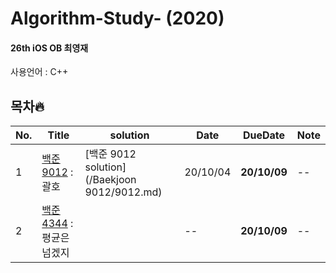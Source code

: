 # Algorithm-Study- (2020)

#### 26th iOS OB 최영재

사용언어 : C++

## 목차🔥

| No.  | Title | solution | Date | DueDate | Note |
| ---- | ----- | -------- | ---- | ------- | ---- |
| 1 | [백준 9012](https://www.acmicpc.net/problem/9012) : 괄호 | [백준 9012 solution](/Baekjoon 9012/9012.md) | 20/10/04 | **20/10/09** | -- |
| 2 | [백준 4344](https://www.acmicpc.net/problem/4344) : 평균은 넘겠지 |  | -- | **20/10/09** | -- |

